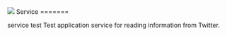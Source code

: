 <img src="http://i65.fastpic.ru/big/2014/0807/70/cc3f1d4d16ef37442f8aa19666243b70.jpg"/>
Service
=======

service test
Test application service for reading information from Twitter.
